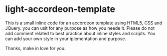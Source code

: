 # light-accordeon-template
This is a small inline code for an accordeon template using HTML5, CSS and JQuery. you can usit for any purpose as how you neede it. Please do not add comment related to best practice about inline styles and scripts. You can add your own style in your iplementation and purpose.

Thanks, make in love for you.

